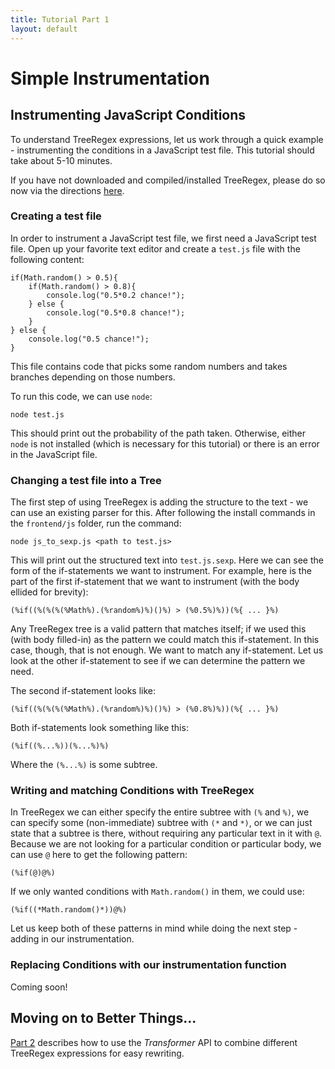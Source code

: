 ```yaml
---
title: Tutorial Part 1
layout: default
---
```


# Simple Instrumentation
## Instrumenting JavaScript Conditions
To understand TreeRegex expressions, let us work through a quick example - instrumenting the conditions in a JavaScript test file.  This tutorial should take about 5-10 minutes.

If you have not downloaded and compiled/installed TreeRegex, please do so now via the directions [here](download.md).

### Creating a test file
In order to instrument a JavaScript test file, we first need a JavaScript test file.  Open up your favorite text editor and create a `test.js` file with the following content:

~~~~
if(Math.random() > 0.5){
    if(Math.random() > 0.8){
        console.log("0.5*0.2 chance!");
    } else {
        console.log("0.5*0.8 chance!");
    }
} else {
    console.log("0.5 chance!");
}
~~~~

This file contains code that picks some random numbers and takes branches depending on those numbers.

To run this code, we can use `node`:

    node test.js

This should print out the probability of the path taken.  Otherwise, either `node` is not installed (which is necessary for this tutorial) or there is an error in the JavaScript file.

### Changing a test file into a Tree

The first step of using TreeRegex is adding the structure to the text - we can use an existing parser for this.  After following the install commands in the `frontend/js` folder, run the command:

    node js_to_sexp.js <path to test.js>

This will print out the structured text into `test.js.sexp`.  Here we can see the form of the if-statements we want to instrument.  For example, here is the part of the first if-statement that we want to instrument (with the body ellided for brevity):

    (%if((%(%(%(%Math%).(%random%)%)()%) > (%0.5%)%))(%{ ... }%)

Any TreeRegex tree is a valid pattern that matches itself; if we used this (with body filled-in) as the pattern we could match this if-statement.  In this case, though, that is not enough.  We want to match any if-statement.  Let us look at  the other if-statement to see if we can determine the pattern we need.

The second if-statement looks like:

    (%if((%(%(%(%Math%).(%random%)%)()%) > (%0.8%)%))(%{ ... }%)

Both if-statements look something like this:

    (%if((%...%))(%...%)%)

Where the `(%...%)` is some subtree.

### Writing and matching Conditions with TreeRegex

In TreeRegex we can either specify the entire subtree with `(%` and `%)`, we can specify some (non-immediate) subtree with `(*` and `*)`, or we can just state that a subtree is there, without requiring any particular text in it with `@`.  Because we are not looking for a particular condition or particular body, we can use `@` here to get the following pattern:

    (%if(@)@%)

If we only wanted conditions with `Math.random()` in them, we could use:

    (%if((*Math.random()*))@%)

Let us keep both of these patterns in mind while doing the next step - adding in our instrumentation.

### Replacing Conditions with our instrumentation function

Coming soon!

## Moving on to Better Things...
[Part 2](tutorial-part-2.md) describes how to use the *Transformer* API to combine different TreeRegex expressions for easy rewriting.
